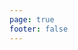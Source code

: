 ```yaml
---
page: true
footer: false
---
```


<script setup>
import { useData } from 'vitepress'
import Page from './components/PartnerPage.vue'

const { page } = useData()
</script>

<Page :partner="page.params?.partnerId" />
